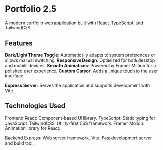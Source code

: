# Portfolio 2.5

A modern portfolio web application built with React, TypeScript, and TailwindCSS.

## Features

**Dark/Light Theme Toggle**: Automatically adapts to system preferences or allows manual switching.
**Responsive Design**: Optimized for both desktop and mobile devices.
**Smooth Animations**: Powered by Framer Motion for a polished user experience.
**Custom Cursor**: Adds a unique touch to the user interface.

**Express Server**: Serves the application and supports development with Vite.

## Technologies Used

Frontend
React: Component-based UI library.
TypeScript: Static typing for JavaScript.
TailwindCSS: Utility-first CSS framework.
Framer Motion: Animation library for React.

Backend
Express: Web server framework.
Vite: Fast development server and build tool.
